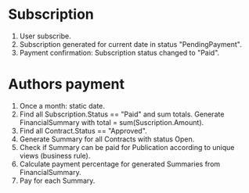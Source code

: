 # Subscription

1. User subscribe.
2. Subscription generated for current date in status "PendingPayment".
3. Payment confirmation: Subscription status changed to "Paid".

# Authors payment

1. Once a month: static date.
2. Find all Subscription.Status == "Paid" and sum totals. Generate FinancialSummary with total = sum(Suscription.Amount).
3. Find all Contract.Status == "Approved".
4. Generate Summary for all Contracts with status Open.
5. Check if Summary can be paid for Publication according to unique views (business rule).
6. Calculate payment percentage for generated Summaries from FinancialSummary.
7. Pay for each Summary.
